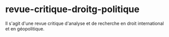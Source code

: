 # revue-critique-droitg-politique
Il s'agit d'une revue critique d'analyse et de recherche en droit international et en géopolitique. 
